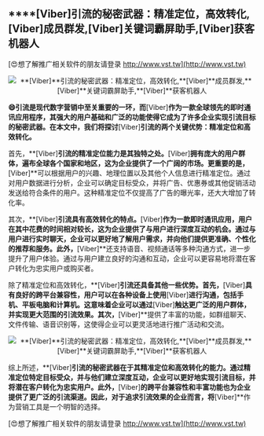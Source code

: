 ## ****[Viber]**引流的秘密武器：精准定位，高效转化,**[Viber]**成员群发,**[Viber]**关键词霸屏助手,**[Viber]**获客机器人**

[😍想了解推广相关软件的朋友请登录 http://www.vst.tw](http://www.vst.tw)

 <center><img src="https://vst.tw/MP4/tuiguang/png/6.png" alt="**[Viber]**引流的秘密武器：精准定位，高效转化,**[Viber]**成员群发,**[Viber]**关键词霸屏助手,**[Viber]**获客机器人"></center>

**😄引流是现代数字营销中至关重要的一环，而**[Viber]**作为一款全球领先的即时通讯应用程序，其强大的用户基础和广泛的功能使得它成为了许多企业实现引流目标的秘密武器。在本文中，我们将探讨**[Viber]**引流的两个关键优势：精准定位和高效转化。**

首先，**[Viber]**引流的精准定位能力是其独特之处。**[Viber]**拥有庞大的用户群体，遍布全球各个国家和地区，这为企业提供了一个广阔的市场。更重要的是，**[Viber]**可以根据用户的兴趣、地理位置以及其他个人信息进行精准定位。通过对用户数据进行分析，企业可以确定目标受众，并将广告、优惠券或其他促销活动发送给符合条件的用户。这种精准定位不仅提高了广告的曝光率，还大大增加了转化率。

其次，**[Viber]**引流具有高效转化的特点。**[Viber]**作为一款即时通讯应用，用户在其中花费的时间相对较长，这为企业提供了与用户进行深度互动的机会。通过与用户进行实时聊天，企业可以更好地了解用户需求，并向他们提供更准确、个性化的推荐和服务。此外，**[Viber]**还支持语音、视频通话等多种沟通方式，进一步提升了用户体验。通过与用户建立良好的沟通和互动，企业可以更容易地将潜在客户转化为忠实用户或购买者。

除了精准定位和高效转化，**[Viber]**引流还具备其他一些优势。首先，**[Viber]**具有良好的跨平台兼容性，用户可以在各种设备上使用**[Viber]**进行沟通，包括手机、平板电脑和计算机。这意味着企业可以通过**[Viber]**触达更广泛的用户群体，并实现更大范围的引流效果。其次，**[Viber]**提供了丰富的功能，如群组聊天、文件传输、语音识别等，这使得企业可以更灵活地进行推广活动和交流。

 <center><img src="https://vst.tw/MP4/tuiguang/png/5.png" alt="**[Viber]**引流的秘密武器：精准定位，高效转化,**[Viber]**成员群发,**[Viber]**关键词霸屏助手,**[Viber]**获客机器人"></center>

综上所述，**[Viber]**引流的秘密武器在于其精准定位和高效转化的能力。通过精准定位特定目标受众，并与他们建立深度互动，企业可以更好地实现引流目标，并将潜在客户转化为忠实用户。此外，**[Viber]**的跨平台兼容性和丰富功能也为企业提供了更广泛的引流渠道。因此，对于追求引流效果的企业而言，将**[Viber]**作为营销工具是一个明智的选择。

[😍想了解推广相关软件的朋友请登录 http://www.vst.tw](http://www.vst.tw)



